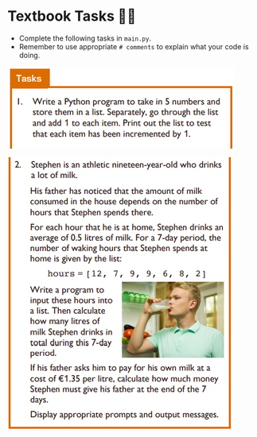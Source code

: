 # Textbook Tasks 👨‍💻

- Complete the following tasks in `main.py`.
- Remember to use appropriate `# comments` to explain what your code is doing.


![image](image_3.png)

![image](image_2.png)



  
